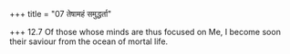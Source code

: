 +++
title = "07 तेषामहं समुद्धर्ता"

+++
12.7 Of those whose minds are thus focused on Me, I become soon their
saviour from the ocean of mortal life.
